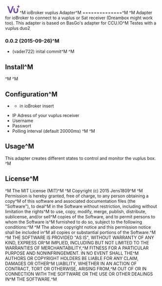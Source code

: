 ![Logo](admin/vuplus.png)^M
ioBroker vuplus Adapter^M
==============^M
^M
Adapter for ioBroker to connect to a vuplus or Sat receiver (Dreambox might work too).
This adapter is based on BasGo's adapter for CCU.IO^M 
Testes with a vuplus duo2

### 0.0.2 (2015-09-26)^M
* (vader722) inital commit^M
^M
## Install^M
^M
^M
## Configuration^M
* - in ioBroker insert
 - IP Adress of your vuplus receiver
 - Username
 - Passwort
 - Polling interval (default 20000ms)
^M
^M
## Usage^M
This adapter creates different states to control and monitor the vuplus box. 
^M
## License^M
^M
The MIT License (MIT)^M
^M
Copyright (c) 2015 Jens1809^M
^M
Permission is hereby granted, free of charge, to any person obtaining a copy^M
of this software and associated documentation files (the "Software"), to deal^M
in the Software without restriction, including without limitation the rights^M
to use, copy, modify, merge, publish, distribute, sublicense, and/or sell^M
copies of the Software, and to permit persons to whom the Software is^M
furnished to do so, subject to the following conditions:^M
^M
The above copyright notice and this permission notice shall be included in^M
all copies or substantial portions of the Software.^M
^M
THE SOFTWARE IS PROVIDED "AS IS", WITHOUT WARRANTY OF ANY KIND, EXPRESS OR^M
IMPLIED, INCLUDING BUT NOT LIMITED TO THE WARRANTIES OF MERCHANTABILITY,^M
FITNESS FOR A PARTICULAR PURPOSE AND NONINFRINGEMENT. IN NO EVENT SHALL THE^M
AUTHORS OR COPYRIGHT HOLDERS BE LIABLE FOR ANY CLAIM, DAMAGES OR OTHER^M
LIABILITY, WHETHER IN AN ACTION OF CONTRACT, TORT OR OTHERWISE, ARISING FROM,^M
OUT OF OR IN CONNECTION WITH THE SOFTWARE OR THE USE OR OTHER DEALINGS IN^M
THE SOFTWARE.^M
